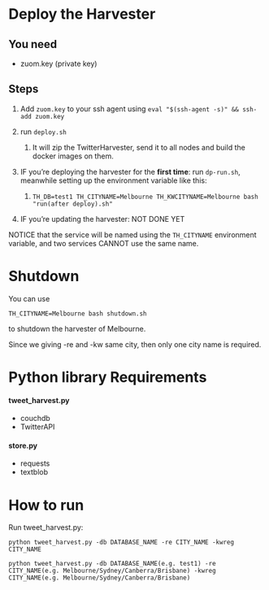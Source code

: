 # Deploy the Harvester



## You need

- zuom.key (private key)



## Steps

1. Add `zuom.key` to your ssh agent using `eval "$(ssh-agent -s)" && ssh-add zuom.key`

2. run `deploy.sh`

   1. It will zip the TwitterHarvester, send it to all nodes and build the docker images on them.

3. IF you’re deploying the harvester for the **first time**: run `dp-run.sh`, meanwhile setting up the environment variable like this:

   1. ``````
      TH_DB=test1 TH_CITYNAME=Melbourne TH_KWCITYNAME=Melbourne bash "run(after deploy).sh"
      ``````

4. IF you’re updating the harvester: NOT DONE YET



NOTICE that the service will be named using the `TH_CITYNAME` environment variable, and two services CANNOT use the same name.



# Shutdown

You can use

``````
TH_CITYNAME=Melbourne bash shutdown.sh
``````

to shutdown the harvester of Melbourne.

Since we giving -re and -kw same city, then only one city name is required.



# Python library Requirements



#### tweet_harvest.py

- couchdb
- TwitterAPI

#### store.py

- requests
- textblob



# How to run

Run tweet_harvest.py:

```
python tweet_harvest.py -db DATABASE_NAME -re CITY_NAME -kwreg CITY_NAME
```

``````
python tweet_harvest.py -db DATABASE_NAME(e.g. test1) -re CITY_NAME(e.g. Melbourne/Sydney/Canberra/Brisbane) -kwreg CITY_NAME(e.g. Melbourne/Sydney/Canberra/Brisbane)
``````



